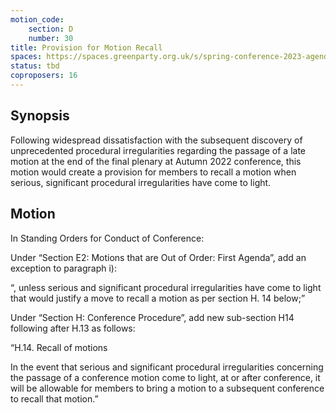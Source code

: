 ```yaml
---
motion_code:
	section: D
	number: 30
title: Provision for Motion Recall
spaces: https://spaces.greenparty.org.uk/s/spring-conference-2023-agenda-forum/?contentId=120257
status: tbd
coproposers: 16
---
```

## Synopsis
Following widespread dissatisfaction with the subsequent discovery of unprecedented procedural irregularities regarding the passage of a late motion at the end of the final plenary at Autumn 2022 conference, this motion would create a provision for members to recall a motion when serious, significant procedural irregularities have come to light.

## Motion
In Standing Orders for Conduct of Conference:

Under “Section E2: Motions that are Out of Order: First Agenda”, add an exception to paragraph i):

“, unless serious and significant procedural irregularities have come to light that would justify a move to recall a motion as per section H. 14 below;”

Under “Section H: Conference Procedure”, add new sub-section H14 following after H.13 as follows:

“H.14. Recall of motions

In the event that serious and significant procedural irregularities concerning the passage of a conference motion come to light, at or after conference, it will be allowable for members to bring a motion to a subsequent conference to recall that motion.”
